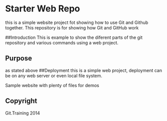 # Starter Web Repo

this is a simple website project fot showing how to use Git and Github together.
This repository is for showing how Git and GitHub work

##Introduction
This is example to show the diferent parts of the git repository and various commands
using a web project.

## Purpose
as  stated above
##Deployment
this is a simple web project, deployment can be on any web server or even local file system.


Sample website with plenty of files for demos

## Copyright

Git.Training 2014